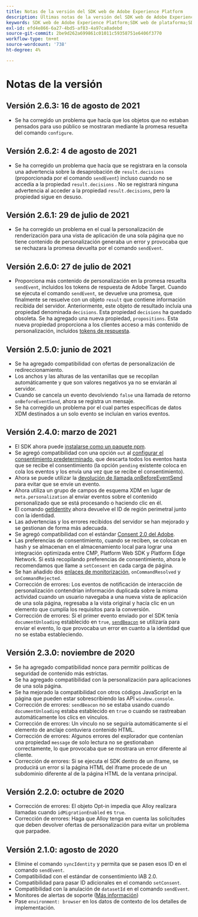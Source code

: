```yaml
---
title: Notas de la versión del SDK web de Adobe Experience Platform
description: Últimas notas de la versión del SDK web de Adobe Experience Platform.
keywords: SDK web de Adobe Experience Platform;SDK web de plataforma;SDK web;notas de la versión;
exl-id: efd4e866-6a27-4bd5-af83-4a97ca8adebd
source-git-commit: 2be9d262a699861c01011c59358751e6406f3770
workflow-type: tm+mt
source-wordcount: '738'
ht-degree: 4%

---
```


# Notas de la versión

## Versión 2.6.3: 16 de agosto de 2021

* Se ha corregido un problema que hacía que los objetos que no estaban pensados para uso público se mostraran mediante la promesa resuelta del comando `configure`.

## Versión 2.6.2: 4 de agosto de 2021

* Se ha corregido un problema que hacía que se registrara en la consola una advertencia sobre la desaprobación de `result.decisions` (proporcionada por el comando `sendEvent`) incluso cuando no se accedía a la propiedad `result.decisions` . No se registrará ninguna advertencia al acceder a la propiedad `result.decisions`, pero la propiedad sigue en desuso.

## Versión 2.6.1: 29 de julio de 2021

* Se ha corregido un problema en el cual la personalización de renderización para una vista de aplicación de una sola página que no tiene contenido de personalización generaba un error y provocaba que se rechazara la promesa devuelta por el comando `sendEvent`.

## Versión 2.6.0: 27 de julio de 2021

* Proporciona más contenido de personalización en la promesa resuelta `sendEvent`, incluidos los tokens de respuesta de Adobe Target. Cuando se ejecuta el comando `sendEvent`, se devuelve una promesa, que finalmente se resuelve con un objeto `result` que contiene información recibida del servidor. Anteriormente, este objeto de resultado incluía una propiedad denominada `decisions`. Esta propiedad `decisions` ha quedado obsoleta. Se ha agregado una nueva propiedad, `propositions`. Esta nueva propiedad proporciona a los clientes acceso a más contenido de personalización, incluidos [tokens de respuesta](https://experienceleague.adobe.com/docs/experience-platform/edge/personalization/adobe-target/accessing-response-tokens.html).

## Versión 2.5.0: junio de 2021

* Se ha agregado compatibilidad con ofertas de personalización de redireccionamiento.
* Los anchos y las alturas de las ventanillas que se recopilan automáticamente y que son valores negativos ya no se enviarán al servidor.
* Cuando se cancela un evento devolviendo `false` una llamada de retorno `onBeforeEventSend`, ahora se registra un mensaje.
* Se ha corregido un problema por el cual partes específicas de datos XDM destinados a un solo evento se incluían en varios eventos.

## Versión 2.4.0: marzo de 2021

* El SDK ahora puede [instalarse como un paquete npm](https://experienceleague.adobe.com/docs/experience-platform/edge/fundamentals/installing-the-sdk.html?lang=es).
* Se agregó compatibilidad con una opción `out` al [configurar el consentimiento predeterminado](https://experienceleague.adobe.com/docs/experience-platform/edge/fundamentals/configuring-the-sdk.html#default-consent), que descarta todos los eventos hasta que se recibe el consentimiento (la opción `pending` existente coloca en cola los eventos y los envía una vez que se recibe el consentimiento).
* Ahora se puede utilizar la [devolución de llamada onBeforeEventSend](https://experienceleague.adobe.com/docs/experience-platform/edge/fundamentals/configuring-the-sdk.html#onbeforeeventsend) para evitar que se envíe un evento.
* Ahora utiliza un grupo de campos de esquema XDM en lugar de `meta.personalization` al enviar eventos sobre el contenido personalizado que se está procesando o haciendo clic en él.
* El comando [getIdentity](https://experienceleague.adobe.com/docs/experience-platform/edge/identity/overview.html#retrieving-the-visitor-id) ahora devuelve el ID de región perimetral junto con la identidad.
* Las advertencias y los errores recibidos del servidor se han mejorado y se gestionan de forma más adecuada.
* Se agregó compatibilidad con el estándar [Consent 2.0 del Adobe](https://experienceleague.adobe.com/docs/experience-platform/edge/consent/supporting-consent.html?communicating-consent-preferences-via-the-adobe-standard).
* Las preferencias de consentimiento, cuando se reciben, se colocan en hash y se almacenan en el almacenamiento local para lograr una integración optimizada entre CMP, Platform Web SDK y Platform Edge Network. Si está recopilando preferencias de consentimiento, ahora le recomendamos que llame a `setConsent` en cada carga de página.
* Se han añadido dos [enlaces de monitorización](https://github.com/adobe/alloy/wiki/Monitoring-Hooks), `onCommandResolved` y `onCommandRejected`.
* Corrección de errores: Los eventos de notificación de interacción de personalización contendrían información duplicada sobre la misma actividad cuando un usuario navegaba a una nueva vista de aplicación de una sola página, regresaba a la vista original y hacía clic en un elemento que cumplía los requisitos para la conversión.
* Corrección de errores: Si el primer evento enviado por el SDK tenía `documentUnloading` establecido en `true`, [`sendBeacon`](https://developer.mozilla.org/es-ES/docs/Web/API/Navigator/sendBeacon) se utilizaría para enviar el evento, lo que provocaba un error en cuanto a la identidad que no se estaba estableciendo.

## Versión 2.3.0: noviembre de 2020

* Se ha agregado compatibilidad nonce para permitir políticas de seguridad de contenido más estrictas.
* Se ha agregado compatibilidad con la personalización para aplicaciones de una sola página.
* Se ha mejorado la compatibilidad con otros códigos JavaScript en la página que pueden estar sobrescribiendo las API `window.console`.
* Corrección de errores: `sendBeacon` no se estaba usando cuando `documentUnloading` estaba establecido en `true` o cuando se rastreaban automáticamente los clics en vínculos.
* Corrección de errores: Un vínculo no se seguiría automáticamente si el elemento de anclaje contuviera contenido HTML.
* Corrección de errores: Algunos errores del explorador que contenían una propiedad `message` de solo lectura no se gestionaban correctamente, lo que provocaba que se mostrara un error diferente al cliente.
* Corrección de errores: Si se ejecuta el SDK dentro de un iframe, se producirá un error si la página HTML del iframe procede de un subdominio diferente al de la página HTML de la ventana principal.

## Versión 2.2.0: octubre de 2020

* Corrección de errores: El objeto Opt-in impedía que Alloy realizara llamadas cuando `idMigrationEnabled` es `true`.
* Corrección de errores: Haga que Alloy tenga en cuenta las solicitudes que deben devolver ofertas de personalización para evitar un problema que parpadee.

## Versión 2.1.0: agosto de 2020

* Elimine el comando `syncIdentity` y permita que se pasen esos ID en el comando `sendEvent`.
* Compatibilidad con el estándar de consentimiento IAB 2.0.
* Compatibilidad para pasar ID adicionales en el comando `setConsent`.
* Compatibilidad con la anulación de `datasetId` en el comando `sendEvent`.
* Monitores de alertas de soporte ([Más información](https://github.com/adobe/alloy/wiki/Monitoring-Hooks))
* Pase `environment: browser` en los datos de contexto de los detalles de implementación.
